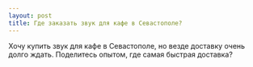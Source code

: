 ```yaml
---
layout: post 
title: Где заказать звук для кафе в Севастополе? 
--- 
```

Хочу купить звук для кафе в Севастополе, но везде доставку очень долго ждать. Поделитесь опытом, где самая быстрая доставка?
